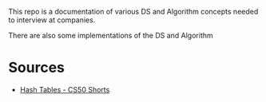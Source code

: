 This repo is a documentation of various DS and Algorithm concepts needed to interview at companies.

There are also some implementations of the DS and Algorithm



# Sources
- [Hash Tables - CS50 Shorts](https://www.youtube.com/watch?v=nvzVHwrrub0)
